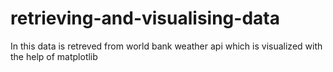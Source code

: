 # retrieving-and-visualising-data
In this data is retreved from world bank weather api which is visualized with the help of matplotlib
